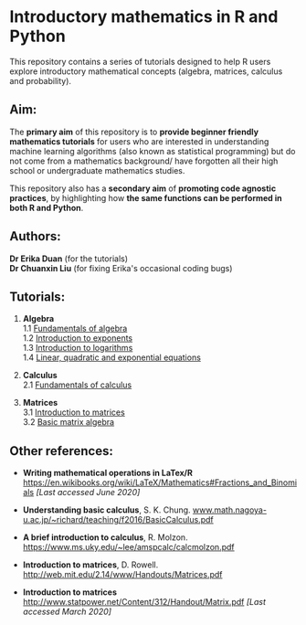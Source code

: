 # Introductory mathematics in R and Python  

This repository contains a series of tutorials designed to help R users explore introductory mathematical concepts (algebra, matrices, calculus and probability).  


## Aim:  

The **primary aim** of this repository is to **provide beginner friendly mathematics tutorials** for users who are interested in understanding machine learning algorithms (also known as statistical programming) but do not come from a mathematics background/ have forgotten all their high school or undergraduate mathematics studies.  

This repository also has a **secondary aim** of **promoting code agnostic practices**, by highlighting how **the same functions can be performed in both R and Python**.  


## Authors:  
**Dr Erika Duan** (for the tutorials)  
**Dr Chuanxin Liu** (for fixing Erika's occasional coding bugs)  


## Tutorials:   

1. **Algebra**  
1.1 [Fundamentals of algebra]()  
1.2 [Introduction to exponents]()  
1.3 [Introduction to logarithms]()  
1.4 [Linear, quadratic and exponential equations]()  

1. **Calculus**  
2.1 [Fundamentals of calculus]()   

3. **Matrices**  
3.1 [Introduction to matrices]()  
3.2 [Basic matrix algebra]()  


## Other references:  

+ **Writing mathematical operations in LaTex/R** https://en.wikibooks.org/wiki/LaTeX/Mathematics#Fractions_and_Binomials *[Last accessed June 2020]*  

+ **Understanding basic calculus**, S. K. Chung. www.math.nagoya-u.ac.jp/~richard/teaching/f2016/BasicCalculus.pdf  

+ **A brief introduction to calculus**, R. Molzon. https://www.ms.uky.edu/~lee/amspcalc/calcmolzon.pdf  

+ **Introduction to matrices**, D. Rowell. http://web.mit.edu/2.14/www/Handouts/Matrices.pdf  

+ **Introduction to matrices** http://www.statpower.net/Content/312/Handout/Matrix.pdf *[Last accessed March 2020]*  